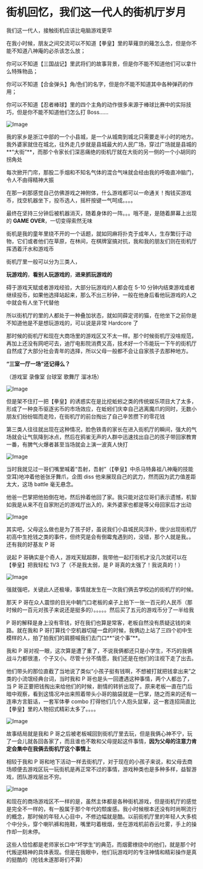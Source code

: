 # 街机回忆，我们这一代人的街机厅岁月

我们这一代人，接触街机应该比电脑游戏更早

在我小时候，朋友之间交流可以不知道【拳皇】里的草薙京的薙怎么念，但是你不能不知道八神庵的必杀该怎么放；

你可以不知道【三国战记】里武将们的故事背景，但是你不能不知道他们可以拿什么特殊物品；

你可以不知道【合金弹头】角/色们的名字，但是你不能不知道其中各种弹药的作用；

你可以不知道【忍者棒球】里的四个主角的动作很多来源于棒球比赛中的实际技巧，但是你不能不知道他们怎么打 Boss……

![Image](./assets/250110-街机回忆我们这一代人的街机厅岁月/640-20250110110930906.jpg)

我的家乡是浙江中部的一个小县城，是一个从城南到城北只需要走半小时的地方。我外婆家就住在城北，往外走几步就是县城最大的人民广场，穿过广场就是县城的**“大街”**，而那个令家长们深恶痛绝的街机厅就在大街的另一侧的一个小胡同的拐角处

每次掀开门帘，那股二手烟和不知名气体的混合气味就会经由我的呼吸直冲脑门，令人不由得精神大振

在那一刹那感觉自己仿佛游戏之神附体，什么游戏都可以一命通关！掏钱买游戏币，找空机器坐下，投币选人，摇杆按键一气呵成。。。。

最终在坚持三分钟后被机器消灭，随着身体的一阵。。。哦不是，是随着屏幕上出现的 **GAME OVER**，一切变得索然无味

街机是我的童年里绕不开的一个话题，就如同麻将扑克于成年人，生存繁衍于动物，它们或者他们在草原，在林间，在棋牌室搞对抗，我和我的朋友们则在街机厅挥洒着汗水和游戏币

街机厅里一般可以分为三类人，

**玩游戏的**，**看别人玩游戏的**，**进来抓玩游戏的**

碍于游戏天赋或者游戏经验，大部分玩游戏的人都会在 5-10 分钟内结束游戏或者继续投币，如果他选择站起来，那么不出三秒钟，一般在他身后看他玩游戏的人之中就会有人坐下代替他

所以街机厅的里的人都处于一种叠加状态，就如同薛定谔的猫，在他坐下之前你是不知道他是不是想玩游戏的，可以说是非常 Hardcore 了

那时候的街机厅和现在大商场里的游戏区又不太一样。那个时候街机厅没啥规范，再加上还没有网吧可去，迪厅电影院消费又高，技术好一个币能玩一下午的街机厅自然成了大部分社会青年的选择，所以父母一般都不会让自家孩子去那种地方。

**“三室一厅一场”还记得么？**

（游戏室 录像室 台球室 歌舞厅 溜冰场）

![Image](./assets/250110-街机回忆我们这一代人的街机厅岁月/三室一厅.png)

但是架不住打一把【拳皇】的诱惑实在是比挖蚯蚓之类的传统娱乐项目大了太多，形成了一种良币驱逐劣币的市场效应，在蚯蚓们庆幸自己逃离魔爪的同时，无数小朋友们纷纷铤而走险，在街机厅的前台掏出了自己辛苦攒下的零花钱

第三类人往往就出现在这种情况，脸色铁青的家长在进入街机厅的瞬间，强大的气场就会让气氛降到冰点，然后在鸦雀无声的人群中迅速找出自己的孩子带回家教育一番，有脾气火爆者甚至当场就会上演一波真人快打

![Image](./assets/250110-街机回忆我们这一代人的街机厅岁月/七龙珠.png)

当时我就见过一哥们嘴里喊着“吾射，吾射”（【拳皇】中杀马特鼻祖八神庵的技能空耳)地冲着他爸张牙舞爪，企图 diss 他来展现自己的武力，然而因为武力值差距太大，这场 battle 毫无悬念。

他爸一巴掌把他拍倒在地，然后拎着他回了家。我只能对这位哥们表示遗憾，机智如我是从来不在自家附近的游戏厅出入的，来外婆家也都是等父母回家后才出动

![Image](./assets/250110-街机回忆我们这一代人的街机厅岁月/人神都笑了.png)

其实吧，父母这么做也是为了孩子好，虽说我们小县城民风淳朴，很少出现街机厅初高中生抢钱之类的事件，但终究是会有倒霉鬼遇到的，没错，那个人就是我。。还有我的好基友 P 哥

说起 P 哥确实是个奇人，游戏天赋超群，我带他一起打街机才没几次就可以在【拳皇】把我轻松 1V3 了（不是我太弱，是 P 哥真的太强了！我说真的！）

![Image](./assets/250110-街机回忆我们这一代人的街机厅岁月/我是一个经不起批评的人.png)

强就强吧，关键此人还极壕，事情就发生在一次我们俩去学校边的街机厅的时候。

那天 P 哥在众人震惊的目光中朝门口老板的桌子上拍下一张一百元的人民币（那时候的一百元对孩子来说还是挺多的）。。。。。然后买了五元的游戏币分了一半给我

P 哥的解释是身上没有零钱，好在我们也算是常客，老板自然没有质疑这钱的来路。就在我和 P 哥打算找个空机器切磋一盘的时候，我俩边上站了三四个初中生模样的人，拍了拍我们的肩膀喊我们去门口**“说个事”**。

我和 P 哥对视一眼，这次算是遭了重了，不说我俩都还只是小学生，不巧的我俩战斗力都很渣，个子又小。尽管十分不情愿，我们还是在他们的注视下走了出去。

他们带头的那位直截了当地说了类似“小孩子挺有钱啊，不想被打就把钱拿出来”之类的小流氓经典台词，当时我和 P 哥也是头一回遭遇这种事情，两个人都怂了，当 P 哥正要把钱掏出来给他们的时候，剧情的转折出现了。原来老板一直在门后暗中观察，看到这情况冲出来照着带头小哥的脑袋就是一巴掌，随之而来的还有一连串方言脏话，一套军体拳 combo 打得他们几个人抱头鼠窜，这一套连招简直比【拳皇】里的人物招式精彩太多了。。。。

![Image](./assets/250110-街机回忆我们这一代人的街机厅岁月/瞧你那怂样.png)

故事结局就是我和 P 哥之后被老板喊回到街机厅里去玩，但是我俩心神不宁，玩了一会儿就各回各家了，而且谁也不敢和父母提起这件事情，**因为父母的注意力肯定会集中在我俩去街机厅这个事情上**

相较于我和 P 哥和地下活动一样去街机厅，对于现在的小孩子来说，和父母去商场顺便去游戏区玩一玩街机是再正常不过的事情，游戏种类也是多种多样，益智游戏，团队游戏层出不穷。

![Image](./assets/250110-街机回忆我们这一代人的街机厅岁月/街机游戏厅.png)

和现在的商场游戏区不一样的是，虽然主体都是各种街机游戏，但是街机厅的感觉是完全不一样的，有一股属于那个年代的颓废感。我小时候根本还没有时尚啊流行的概念，那时候的年轻人心目中，不修边幅就是酷。以前街机厅里的年轻人大多梳个中分头，穿个喇叭裤和拖鞋，嘴里叼着根烟，坐在游戏机前吞云吐雾，手上的操作却一刻未停。

这些人恰恰都是老师家长口中“坏学生”的典范，而烟雾缭绕中的他们，就是那个时代叛逆精神的具体表现。但是在我眼中，他们玩游戏时的专注神情和精彩操作是真的挺酷的（抢钱未遂那哥们不算）

